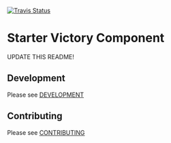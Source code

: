 [![Travis Status][trav_img]][trav_site]

Starter Victory Component
=========================

UPDATE THIS README!

## Development

Please see [DEVELOPMENT](DEVELOPMENT.md)

## Contributing

Please see [CONTRIBUTING](CONTRIBUTING.md)

[trav_img]: https://api.travis-ci.org/FormidableLabs/victory-voronoi.svg
[trav_site]: https://travis-ci.org/FormidableLabs/victory-voronoi

